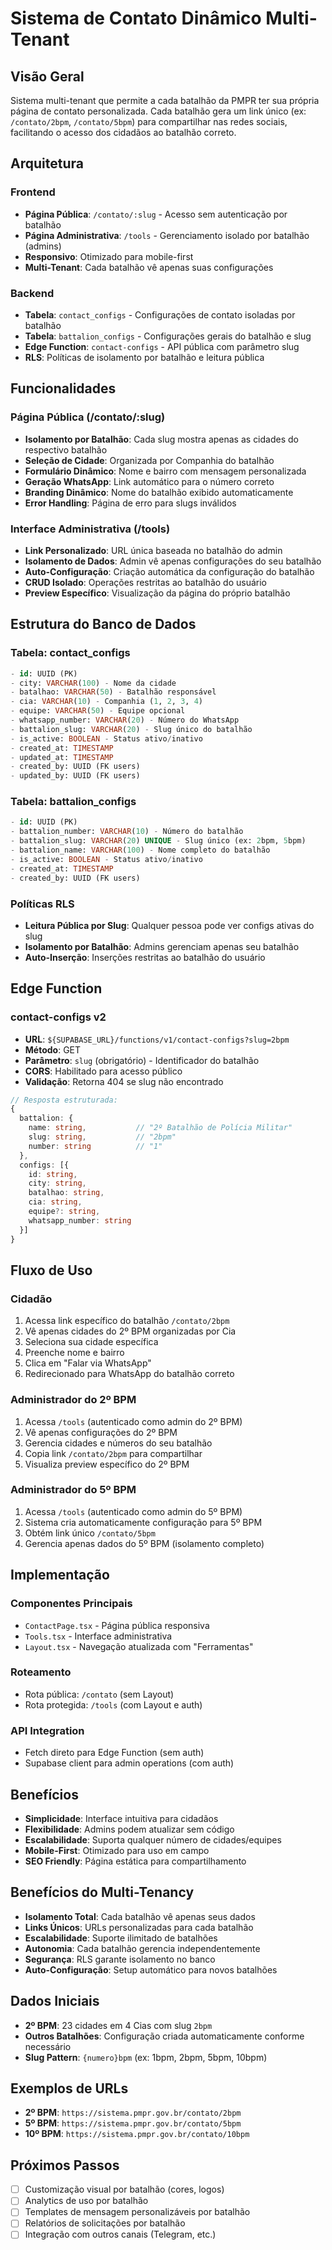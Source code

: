 # Sistema de Contato Dinâmico Multi-Tenant

## Visão Geral

Sistema multi-tenant que permite a cada batalhão da PMPR ter sua própria página de contato personalizada. Cada batalhão gera um link único (ex: `/contato/2bpm`, `/contato/5bpm`) para compartilhar nas redes sociais, facilitando o acesso dos cidadãos ao batalhão correto.

## Arquitetura

### Frontend
- **Página Pública**: `/contato/:slug` - Acesso sem autenticação por batalhão
- **Página Administrativa**: `/tools` - Gerenciamento isolado por batalhão (admins)
- **Responsivo**: Otimizado para mobile-first
- **Multi-Tenant**: Cada batalhão vê apenas suas configurações

### Backend
- **Tabela**: `contact_configs` - Configurações de contato isoladas por batalhão
- **Tabela**: `battalion_configs` - Configurações gerais do batalhão e slug
- **Edge Function**: `contact-configs` - API pública com parâmetro slug
- **RLS**: Políticas de isolamento por batalhão e leitura pública

## Funcionalidades

### Página Pública (/contato/:slug)
- **Isolamento por Batalhão**: Cada slug mostra apenas as cidades do respectivo batalhão
- **Seleção de Cidade**: Organizada por Companhia do batalhão
- **Formulário Dinâmico**: Nome e bairro com mensagem personalizada
- **Geração WhatsApp**: Link automático para o número correto
- **Branding Dinâmico**: Nome do batalhão exibido automaticamente
- **Error Handling**: Página de erro para slugs inválidos

### Interface Administrativa (/tools)
- **Link Personalizado**: URL única baseada no batalhão do admin
- **Isolamento de Dados**: Admin vê apenas configurações do seu batalhão
- **Auto-Configuração**: Criação automática da configuração do batalhão
- **CRUD Isolado**: Operações restritas ao batalhão do usuário
- **Preview Específico**: Visualização da página do próprio batalhão

## Estrutura do Banco de Dados

### Tabela: contact_configs

```sql
- id: UUID (PK)
- city: VARCHAR(100) - Nome da cidade
- batalhao: VARCHAR(50) - Batalhão responsável 
- cia: VARCHAR(10) - Companhia (1, 2, 3, 4)
- equipe: VARCHAR(50) - Equipe opcional
- whatsapp_number: VARCHAR(20) - Número do WhatsApp
- battalion_slug: VARCHAR(20) - Slug único do batalhão
- is_active: BOOLEAN - Status ativo/inativo
- created_at: TIMESTAMP
- updated_at: TIMESTAMP
- created_by: UUID (FK users)
- updated_by: UUID (FK users)
```

### Tabela: battalion_configs

```sql
- id: UUID (PK)
- battalion_number: VARCHAR(10) - Número do batalhão
- battalion_slug: VARCHAR(20) UNIQUE - Slug único (ex: 2bpm, 5bpm)
- battalion_name: VARCHAR(100) - Nome completo do batalhão
- is_active: BOOLEAN - Status ativo/inativo
- created_at: TIMESTAMP
- created_by: UUID (FK users)
```

### Políticas RLS
- **Leitura Pública por Slug**: Qualquer pessoa pode ver configs ativas do slug
- **Isolamento por Batalhão**: Admins gerenciam apenas seu batalhão
- **Auto-Inserção**: Inserções restritas ao batalhão do usuário

## Edge Function

### contact-configs v2
- **URL**: `${SUPABASE_URL}/functions/v1/contact-configs?slug=2bpm`
- **Método**: GET
- **Parâmetro**: `slug` (obrigatório) - Identificador do batalhão
- **CORS**: Habilitado para acesso público
- **Validação**: Retorna 404 se slug não encontrado

```typescript
// Resposta estruturada:
{
  battalion: {
    name: string,           // "2º Batalhão de Polícia Militar"
    slug: string,           // "2bpm" 
    number: string          // "1"
  },
  configs: [{
    id: string,
    city: string,
    batalhao: string,
    cia: string,
    equipe?: string,
    whatsapp_number: string
  }]
}
```

## Fluxo de Uso

### Cidadão
1. Acessa link específico do batalhão `/contato/2bpm`
2. Vê apenas cidades do 2º BPM organizadas por Cia
3. Seleciona sua cidade específica
4. Preenche nome e bairro  
5. Clica em "Falar via WhatsApp"
6. Redirecionado para WhatsApp do batalhão correto

### Administrador do 2º BPM
1. Acessa `/tools` (autenticado como admin do 2º BPM)
2. Vê apenas configurações do 2º BPM
3. Gerencia cidades e números do seu batalhão
4. Copia link `/contato/2bpm` para compartilhar
5. Visualiza preview específico do 2º BPM

### Administrador do 5º BPM
1. Acessa `/tools` (autenticado como admin do 5º BPM)
2. Sistema cria automaticamente configuração para 5º BPM
3. Obtém link único `/contato/5bpm`
4. Gerencia apenas dados do 5º BPM (isolamento completo)

## Implementação

### Componentes Principais
- `ContactPage.tsx` - Página pública responsiva
- `Tools.tsx` - Interface administrativa 
- `Layout.tsx` - Navegação atualizada com "Ferramentas"

### Roteamento
- Rota pública: `/contato` (sem Layout)
- Rota protegida: `/tools` (com Layout e auth)

### API Integration
- Fetch direto para Edge Function (sem auth)
- Supabase client para admin operations (com auth)

## Benefícios

- **Simplicidade**: Interface intuitiva para cidadãos
- **Flexibilidade**: Admins podem atualizar sem código
- **Escalabilidade**: Suporta qualquer número de cidades/equipes
- **Mobile-First**: Otimizado para uso em campo
- **SEO Friendly**: Página estática para compartilhamento

## Benefícios do Multi-Tenancy

- **Isolamento Total**: Cada batalhão vê apenas seus dados
- **Links Únicos**: URLs personalizadas para cada batalhão
- **Escalabilidade**: Suporte ilimitado de batalhões
- **Autonomia**: Cada batalhão gerencia independentemente
- **Segurança**: RLS garante isolamento no banco
- **Auto-Configuração**: Setup automático para novos batalhões

## Dados Iniciais

- **2º BPM**: 23 cidades em 4 Cias com slug `2bpm`
- **Outros Batalhões**: Configuração criada automaticamente conforme necessário
- **Slug Pattern**: `{numero}bpm` (ex: 1bpm, 2bpm, 5bpm, 10bpm)

## Exemplos de URLs

- **2º BPM**: `https://sistema.pmpr.gov.br/contato/2bpm`
- **5º BPM**: `https://sistema.pmpr.gov.br/contato/5bpm`
- **10º BPM**: `https://sistema.pmpr.gov.br/contato/10bpm`

## Próximos Passos

- [ ] Customização visual por batalhão (cores, logos)
- [ ] Analytics de uso por batalhão
- [ ] Templates de mensagem personalizáveis por batalhão
- [ ] Relatórios de solicitações por batalhão
- [ ] Integração com outros canais (Telegram, etc.)